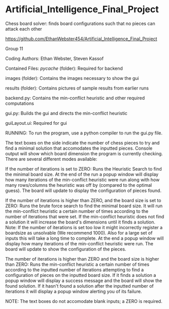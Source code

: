 # Artificial_Intelligence_Final_Project
Chess board solver: finds board configurations such that no pieces can attack each other

https://github.com/EthanWebster454/Artificial_Intelligence_Final_Project

Group 11

Coding Authors: Ethan Webster, Steven Kassof


Contained Files:
_pycache_ (folder): Required for backend

images (folder): Contains the images necessary to show the gui

results (folder): Contains pictures of sample results from earlier runs

backend.py: Contains the min-conflict heuristic and other required computations

gui.py: Builds the gui and directs the min-conflict heuristic

guiLayout.ui: Required for gui



RUNNING:
To run the program, use a python compiler to run the gui.py file.

The text boxes on the side indicate the number of chess pieces to try and find a minimal solution that accomodates the inputted pieces.  Console output will show which board dimension the program is currently checking.  There are several different modes available:

If the number of iterations is set to ZERO: Runs the Heuristic Search to find the minimal board size.  At the end of the run a popup window will display how many iterations of the min-conflict heuristic were run along with how many rows/columns the heuristic was off by (compared to the optimal guess).  The board will update to display the configuration of pieces found.

If the number of iterations is higher than ZERO, and the board size is set to ZERO:  Runs the brute force search to find the minimal board size.  It will run the min-conflict heuristic a certain number of times according to the number of iterations that were set.  If the min-conflict heuristic does not find a solution it will increase the board's dimensions until it finds a solution.  Note: If the number of iterations is set too low it might incorrectly register a boardsize as unsolvable (We recommend 1000).  Also for a large set of inputs this will take a long time to complete.  At the end a popup window will display how many iterations of the min-conflict heuristic were run.  The board will update to show the configuration of the pieces.

The number of iterations is higher than ZERO and the board size is higher than ZERO:  Runs the min-conflict heuristic a certain number of times according to the inputted number of iterations attempting to find a configuration of pieces on the inputted board size.  If it finds a solution a popup window will display a success message and the board will show the found solution.  If it hasn't found a solution after the inputted number of iterations it will display a popup window alerting you of its failure.

NOTE: The text boxes do not accomodate blank inputs; a ZERO is required.
